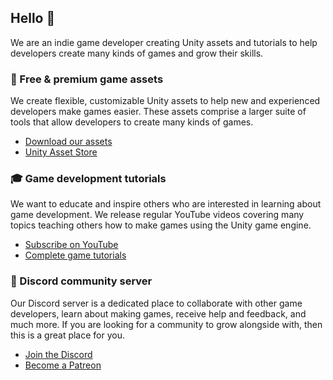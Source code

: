 ## Hello 👋

We are an indie game developer creating Unity assets and tutorials to help developers create many kinds of games and grow their skills.

### 🧰 Free & premium game assets

We create flexible, customizable Unity assets to help new and experienced developers make games easier. These assets comprise a larger suite of tools that allow developers to create many kinds of games.

- [Download our assets](https://zigurous.com/assets)
- [Unity Asset Store](https://assetstore.unity.com/publishers/51884)

### 🎓 Game development tutorials

We want to educate and inspire others who are interested in learning about game development. We release regular YouTube videos covering many topics teaching others how to make games using the Unity game engine.

- [Subscribe on YouTube](https://youtube.com/c/zigurous?sub_confirmation=1)
- [Complete game tutorials](https://youtube.com/playlist?list=PLqlFiJjSZ2x39Qc0yj73Myixt8jmDUBNk)

### 💬 Discord community server

Our Discord server is a dedicated place to collaborate with other game developers, learn about making games, receive help and feedback, and much more. If you are looking for a community to grow alongside with, then this is a great place for you.

- [Join the Discord](https://discord.gg/DdYyWVb)
- [Become a Patreon](https://www.patreon.com/zigurous)
